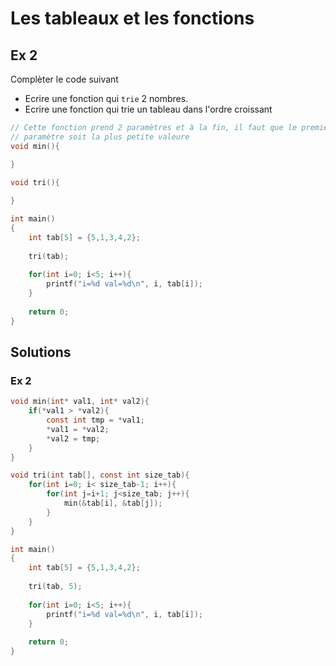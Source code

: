 # Les tableaux et les fonctions


## Ex 2

Complèter le code suivant

- Ecrire une fonction qui `trie` 2 nombres.
- Ecrire une fonction qui trie un tableau dans l'ordre croissant

```c
// Cette fonction prend 2 paramètres et à la fin, il faut que le premier 
// paramètre soit la plus petite valeure
void min(){

}

void tri(){
    
}

int main()
{
    int tab[5] = {5,1,3,4,2};
    
    tri(tab);
    
    for(int i=0; i<5; i++){
        printf("i=%d val=%d\n", i, tab[i]);
    }
    
    return 0;
}
```

## Solutions

### Ex 2

```c
void min(int* val1, int* val2){
    if(*val1 > *val2){
        const int tmp = *val1;
        *val1 = *val2;
        *val2 = tmp;
    }
}

void tri(int tab[], const int size_tab){
    for(int i=0; i< size_tab-1; i++){
        for(int j=i+1; j<size_tab; j++){
            min(&tab[i], &tab[j]);
        }
    }
}

int main()
{
    int tab[5] = {5,1,3,4,2};
    
    tri(tab, 5);
    
    for(int i=0; i<5; i++){
        printf("i=%d val=%d\n", i, tab[i]);
    }
    
    return 0;
}
```
